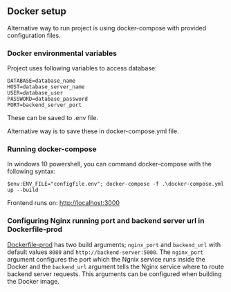 ## Docker setup

Alternative way to run project is using docker-compose with provided configuration files.

### Docker environmental variables

Project uses following variables to access database:
```
DATABASE=database_name
HOST=database_server_name
USER=database_user
PASSWORD=database_password
PORT=backend_server_port
```

These can be saved to .env file.

Alternative way is to save these in docker-compose.yml file.

### Running docker-compose

In windows 10 powershell, you can command docker-compose with the following syntax:

`$env:ENV_FILE="configfile.env"; docker-compose -f .\docker-compose.yml up --build`

Frontend runs on: [http://localhost:3000](http://localhost:3000/)

### Configuring Nginx running port and backend server url in Dockerfile-prod

[Dockerfile-prod](./frontend/Dockerfile-prod) has two build arguments; `nginx_port` and `backend_url` with default values `8080` and `http://backend-server:5000`.
The `nginx_port` argument configures the port which the Ngnix service runs inside the Docker and the `backend_url` argument tells the Nginx service
where to route backend server requests. This arguments can be configured when building the Docker image.
